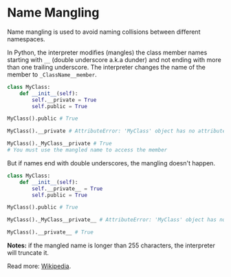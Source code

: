 # Name Mangling

Name mangling is used to avoid naming collisions between different namespaces.

In Python, the interpreter modifies (mangles) the class member names starting with `__` (double underscore a.k.a dunder) and not ending with more than one trailing underscore. The interpreter changes the name of the member to `_ClassName__member`.

```python
class MyClass:
    def __init__(self):
        self.__private = True
        self.public = True

MyClass().public # True

MyClass().__private # AttributeError: 'MyClass' object has no attribute '__private'

MyClass()._MyClass__private # True
# You must use the mangled name to access the member
```

But if names end with double underscores, the mangling doesn't happen.

```python
class MyClass:
    def __init__(self):
        self.__private__ = True
        self.public = True

MyClass().public # True

MyClass()._MyClass__private__ # AttributeError: 'MyClass' object has no attribute '_MyClass__private__'

MyClass().__private__ # True
```

**Notes:** if the mangled name is longer than 255 characters, the interpreter will truncate it.

Read more: [Wikipedia](https://en.wikipedia.org/wiki/Name_mangling).
